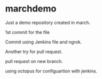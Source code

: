 # marchdemo
Just a demo repository created in march.

1st commit for the file

Commit using Jenkins file and ngrok.


Another try for pull request.

pull request on new branch.

using octopus for configuartion with jenkins.